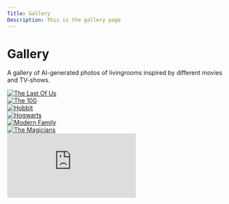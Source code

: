 ```yaml
---
Title: Gallery
Description: This is the gallery page
---
```


Gallery
==================

A gallery of AI-generated photos of livingrooms inspired by different movies and TV-shows. 

<div class="gallery">
    <div class="box">
        <a href="%base_url%/image/gallery/picture1/TheLastOfUs2x.jpg" target="_blank">
            <picture>
                <source class="full-img" media="(min-width: 767px)" srcset="%base_url%/image/gallery/picture1/TheLastOfUs.jpg, %base_url%/image/gallery/picture1/TheLastOfUs2x.jpg 2x">
                <source class="full-img" media="(min-width: 376px)" srcset="%base_url%/image/gallery/picture1/TheLastOfUsLandscape.jpg">
                <img class="full-img" src="%base_url%/image/gallery/picture1/TheLastOfUsPortrait.jpg" class="max-width" alt="The Last Of Us">
            </picture>
        </a>
    </div>
    <div class="box">
        <a href="%base_url%/image/gallery/picture2/The1002x.jpg" target="_blank">
            <picture>
                <source class="full-img" media="(min-width: 767px)" srcset="%base_url%/image/gallery/picture2/The100.jpg, %base_url%/image/gallery/picture2/The1002x.jpg 2x">
                <source class="full-img" media="(min-width: 376px)" srcset="%base_url%/image/gallery/picture2/The100Landscape.jpg">
                <img class="full-img" src="%base_url%/image/gallery/picture2/The100Portrait.jpg" class="max-width" alt="The 100">
            </picture>
        </a>
    </div>
    <div class="box">
        <a href="%base_url%/image/gallery/picture3/Hobbit2x.jpg" target="_blank">
            <picture>
                <source class="full-img" media="(min-width: 767px)" srcset="%base_url%/image/gallery/picture3/Hobbit.jpg, %base_url%/image/gallery/Hobbit2x.jpg 2x">
                <source class="full-img" media="(min-width: 376px)" srcset="%base_url%/image/gallery/picture3/HobbitLandscape.jpg">
                <img class="full-img" src="%base_url%/image/gallery/picture3/HobbitPortrait.jpg" class="max-width" alt="Hobbit">
            </picture>
        </a>
    </div>
    <div class="box">
        <a href="%base_url%/image/gallery/picture4/Hogwarts.jpg" target="_blank">
            <picture>
                <source class="full-img" media="(min-width: 767px)" srcset="image/gallery/picture4/Hogwarts.jpg">
                <source class="full-img" media="(min-width: 376px)" srcset="image/gallery/picture4/Hogwarts.jpg?w=767">
                <img class="full-img" src="image/gallery/picture4/Hogwarts.jpg?w=375" alt="Hogwarts">
            </picture>
        </a>
    </div>
    <div class="box">
        <a href="%base_url%/image/gallery/picture5/ModernFamily.jpg" target="_blank">
            <picture>
                <source class="full-img" media="(min-width: 767px)" srcset="image/gallery/picture5/ModernFamily.jpg">
                <source class="full-img" media="(min-width: 376px)" srcset="image/gallery/picture5/ModernFamily.jpg?w=767">
                <img class="full-img" src="image/gallery/picture5/ModernFamily.jpg?w=375" alt="Modern Family">
            </picture>
        </a>
    </div>
    <div class="box">
        <a href="%base_url%/image/gallery/picture6/TheMagicians.jpg" target="_blank">
            <picture>
                <source class="full-img" media="(min-width: 767px)" srcset="image/gallery/picture6/TheMagicians.jpg">
                <source class="full-img" media="(min-width: 376px)" srcset="image/gallery/picture6/TheMagicians.jpg?w=767">
                <img class="full-img" src="image/gallery/picture6/TheMagicians.jpg?w=375" alt="The Magicians">
            </picture>
        </a>
    </div>
</div>

<div class="embed-container">
    <iframe title="En bra video" src="https://www.youtube.com/embed/xuCn8ux2gbs" frameborder="0" allowfullscreen></iframe>
</div>

